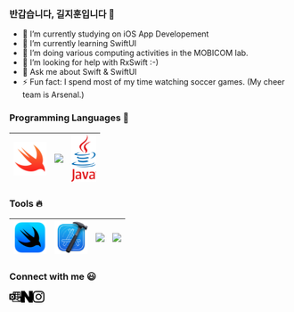 ### 반갑습니다, 길지훈입니다 👋

- 🔭 I’m currently studying on iOS App Developement
- 🌱 I’m currently learning SwiftUI
- 👯 I’m doing various computing activities in the MOBICOM lab.
- 🤔 I’m looking for help with RxSwift :-)
- 💬 Ask me about Swift & SwiftUI
- ⚡ Fun fact: I spend most of my time watching soccer games. (My cheer team is Arsenal.)

### Programming Languages  :rocket:
|<img src="images/swift.png" width=60> | <img src="https://github.com/adityakamath16/adityakamath16/blob/master/images/Programming_languages/1024px-Python-logo-notext.svg.png" width=60> | <img src="images/java.svg" width=45> |
|:---:|:---:|:---:|
### Tools :fire:
|<img src="images/SwiftUI.png" width=60>| <img src="images/Xcode.png" width=60>|<img src="https://github.com/adityakamath16/adityakamath16/blob/master/images/tools/25231.svg" width=60> |<img src="https://github.com/adityakamath16/adityakamath16/blob/master/images/tools/logo-stable.png" width=60> |
|:---:|:---:|:---:|:---:|
### Connect with me  :smiley:
<a href="mailto:accc45@outlook.com">
  <img align="left" alt="Giljihun Outlook" width="21px" src="images/microsoftoutlook.svg" />
</a>
<a href="https://blog.naver.com/giljihun-">
  <img align="left" alt="Giljihun Blog" width="21px" src="images/naver.svg" />
</a>
<a href="https://www.instagram.com/kiljihun/">
  <img align="left" alt="Giljihun Instagram" width="21px" src="images/instagram.svg" />
</a>

